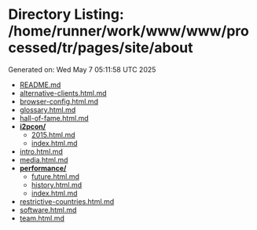 # Directory Listing: /home/runner/work/www/www/processed/tr/pages/site/about
Generated on: Wed May  7 05:11:58 UTC 2025

- [README.md](README.md)
- [alternative-clients.html.md](alternative-clients.html.md)
- [browser-config.html.md](browser-config.html.md)
- [glossary.html.md](glossary.html.md)
- [hall-of-fame.html.md](hall-of-fame.html.md)
- **[i2pcon/](i2pcon/)**
  - [2015.html.md](i2pcon/2015.html.md)
  - [index.html.md](i2pcon/index.html.md)
- [intro.html.md](intro.html.md)
- [media.html.md](media.html.md)
- **[performance/](performance/)**
  - [future.html.md](performance/future.html.md)
  - [history.html.md](performance/history.html.md)
  - [index.html.md](performance/index.html.md)
- [restrictive-countries.html.md](restrictive-countries.html.md)
- [software.html.md](software.html.md)
- [team.html.md](team.html.md)
